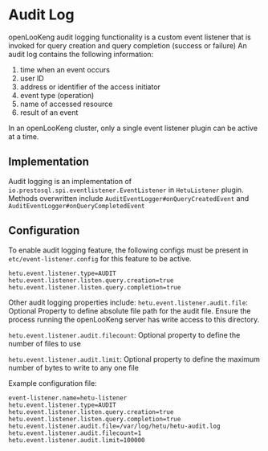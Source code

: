 # Audit Log

openLooKeng audit logging functionality is a custom event listener that is invoked for query creation and query completion (success or failure)
An audit log contains the following information:

1. time when an event occurs
2. user ID
3. address or identifier of the access initiator
4. event type (operation)
5. name of accessed resource
6. result of an event

In an openLooKeng cluster, only a single event listener plugin can be active at a time.

## Implementation

Audit logging is an implementation of `io.prestosql.spi.eventlistener.EventListener` in `HetuListener` plugin. Methods overwritten include `AuditEventLogger#onQueryCreatedEvent`
and `AuditEventLogger#onQueryCompletedEvent`

## Configuration
To enable audit logging feature, the following configs must be present in `etc/event-listener.config` for this feature to be active.

```
hetu.event.listener.type=AUDIT
hetu.event.listener.listen.query.creation=true
hetu.event.listener.listen.query.completion=true
```

Other audit logging properties include: 
`hetu.event.listener.audit.file`: Optional Property to define absolute file path for the audit file. Ensure the process running the openLooKeng server has write access to this directory.

`hetu.event.listener.audit.filecount`: Optional property to define the number of files to use

`hetu.event.listener.audit.limit`: Optional property to define the maximum number of bytes to write to any one file

Example configuration file:

``` properties
event-listener.name=hetu-listener
hetu.event.listener.type=AUDIT
hetu.event.listener.listen.query.creation=true
hetu.event.listener.listen.query.completion=true
hetu.event.listener.audit.file=/var/log/hetu/hetu-audit.log
hetu.event.listener.audit.filecount=1
hetu.event.listener.audit.limit=100000
```
